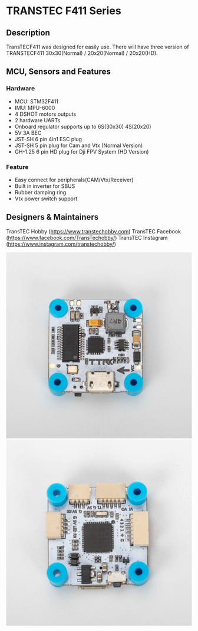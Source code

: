 # TRANSTEC F411 Series

## Description

TransTECF411 was designed for easily use.
There will have three version of TRANSTECF411 30x30(Normal) / 20x20(Normal) / 20x20(HD).

## MCU, Sensors and Features

### Hardware

- MCU: STM32F411
- IMU: MPU-6000
- 4 DSHOT motors outputs
- 2 hardware UARTs
- Onboard regulator supports up to 6S(30x30) 4S(20x20)
- 5V 3A BEC
- JST-SH 6 pin 4in1 ESC plug
- JST-SH 5 pin plug for Cam and Vtx (Normal Version)
- GH-1.25 6 pin HD plug for Dji FPV System (HD Version)

### Feature

- Easy connect for peripherals(CAM/Vtx/Receiver)
- Built in inverter for SBUS
- Rubber damping ring
- Vtx power switch support

## Designers & Maintainers

TransTEC Hobby (https://www.transtechobby.com)
TransTEC Facebook (https://www.facebook.com/TransTechobby/)
TransTEC Instagram (https://www.instagram.com/transtechobby/)

![TRANSTECF411 top](images/TRANSTECF411-TopSide.jpg)
![TRANSTECF411 bottom](images/TRANSTECF411-BottomSide.jpg)
